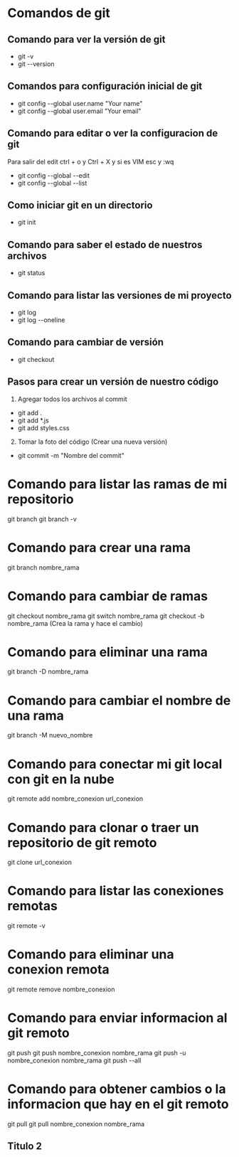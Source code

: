 # Comandos de git

## Comando para ver la versión de git

- git -v
- git --version

## Comandos para configuración inicial de git

- git config --global user.name "Your name"
- git config --global user.email "Your email"

## Comando para editar o ver la configuracion de git

Para salir del edit ctrl + o y Ctrl + X
y si es VIM esc y :wq

- git config --global --edit
- git config --global --list

## Como iniciar git en un directorio

- git init

## Comando para saber el estado de nuestros archivos

- git status

## Comando para listar las versiones de mi proyecto

- git log
- git log --oneline

## Comando para cambiar de versión

- git checkout <Id del commit o nombre de la rama>

## Pasos para crear un versión de nuestro código

1. Agregar todos los archivos al commit

- git add .
- git add \*.js
- git add styles.css

2. Tomar la foto del código (Crear una nueva versión)

- git commit -m "Nombre del commit"

# Comando para listar las ramas de mi repositorio

git branch
git branch -v

# Comando para crear una rama

git branch nombre_rama

# Comando para cambiar de ramas

git checkout nombre_rama
git switch nombre_rama
git checkout -b nombre_rama (Crea la rama y hace el cambio)

# Comando para eliminar una rama

git branch -D nombre_rama

# Comando para cambiar el nombre de una rama

git branch -M nuevo_nombre

# Comando para conectar mi git local con git en la nube

git remote add nombre_conexion url_conexion

# Comando para clonar o traer un repositorio de git remoto

git clone url_conexion

# Comando para listar las conexiones remotas

git remote -v

# Comando para eliminar una conexion remota

git remote remove nombre_conexion

# Comando para enviar informacion al git remoto

git push
git push nombre_conexion nombre_rama
git push -u nombre_conexion nombre_rama
git push --all

# Comando para obtener cambios o la informacion que hay en el git remoto

git pull
git pull nombre_conexion nombre_rama

## Titulo 2